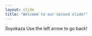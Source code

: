 ```yaml
---
layout: slide
title: "Welcome to our second slide!"
---
```

Soyokaza
Use the left arrow to go back!
